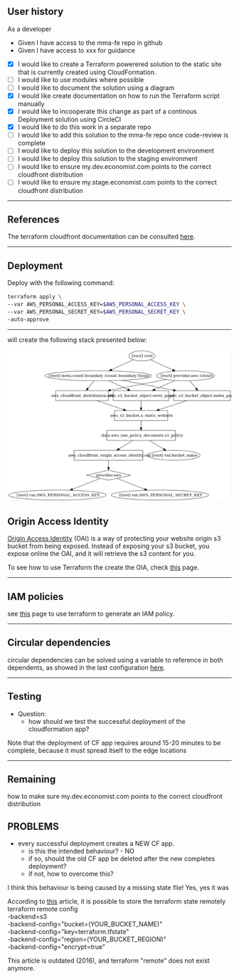 ## User history

As a developer
* Given I have access to the mma-fe repo in github
* Given I have access to xxx for guidance
* [x] I would like to create a Terraform powerered solution to the static site that is currently created using CloudFormation.
* [ ] I would like to use modules where possible
* [ ] I would like to document the solution using a diagram
* [x] I would like create documentation on how to run the Terraform script manually
* [x] I would like to incooperate this change as part of a continous Deployment solution using CircleCI
* [x] I would like to do this work in a separate repo
* [ ] I would like to add this solution to the mma-fe repo once code-review is complete
* [ ] I would like to deploy this solution to the development environment
* [ ] I would like to deploy this solution to the staging environment
* [ ] I would like to ensure my.dev.economist.com points to the correct cloudfront distribution
* [ ] I would like to ensure my.stage.economist.com points to the correct cloudfront distribution

<hr />

## References

The terraform cloudfront documentation can be consulted [here](https://www.terraform.io/docs/providers/aws/r/cloudfront_distribution.html). 

<hr />

## Deployment
Deploy with the following command:
```bash
terraform apply \
--var AWS_PERSONAL_ACCESS_KEY=$AWS_PERSONAL_ACCESS_KEY \
--var AWS_PERSONAL_SECRET_KEY=$AWS_PERSONAL_SECRET_KEY \
-auto-approve
```
<hr />

will create the following stack presented below:
<p align="center">
  <img src="./media/graph.jpg">
</p>

<!---
  ![the deployment stack](./media/graph.jpg) 
-->


## Origin Access Identity

[Origin Access Identity](https://docs.aws.amazon.com/AmazonCloudFront/latest/DeveloperGuide/private-content-restricting-access-to-s3.html) (OAI) is a way of protecting your website origin s3 bucket from being exposed.
Instead of exposing your s3 bucket, you expose online the OAI, and it will retrieve the s3 content for you.

To see how to use Terraform the create the OIA, check [this](https://www.terraform.io/docs/providers/aws/r/cloudfront_origin_access_identity.html) page.

<hr />

## IAM policies

see [this](https://www.terraform.io/docs/providers/aws/d/iam_policy_document.html) page to use terraform to generate an IAM policy.

<hr />

## Circular dependencies
circular dependencies can be solved using a variable to reference in both dependents, as showed in the last configuration [here](https://operator-error.com/2017/02/21/managing-iam-policy-documents-in-hcl-with-terraform/).

<hr />

## Testing

* Question:
  * how should we test the successful deployment of the cloudformation app?

Note that the deployment of CF app requires around 15-20 minutes to be complete, because it must spread itself to the edge locations

<hr />

## Remaining

how to make sure my.dev.economist.com points to the correct cloudfront distribution

## PROBLEMS

* every successful deployment creates a NEW CF app.
  * is this the intended behaviour? - NO
  * if so, should the old CF app be deleted after the new completes deployment?
  * if not, how to overcome this?

I think this behaviour is being caused by a missing state file!
Yes, yes it was

According to [this](https://blog.gruntwork.io/how-to-manage-terraform-state-28f5697e68fa) article, it is possible to store the terraform state remotely
  terraform remote config \
    -backend=s3 \
    -backend-config="bucket=(YOUR_BUCKET_NAME)" \
    -backend-config="key=terraform.tfstate" \
    -backend-config="region=(YOUR_BUCKET_REGION)" \
    -backend-config="encrypt=true"

This article is outdated (2016), and terraform "remote" does not exist anymore.